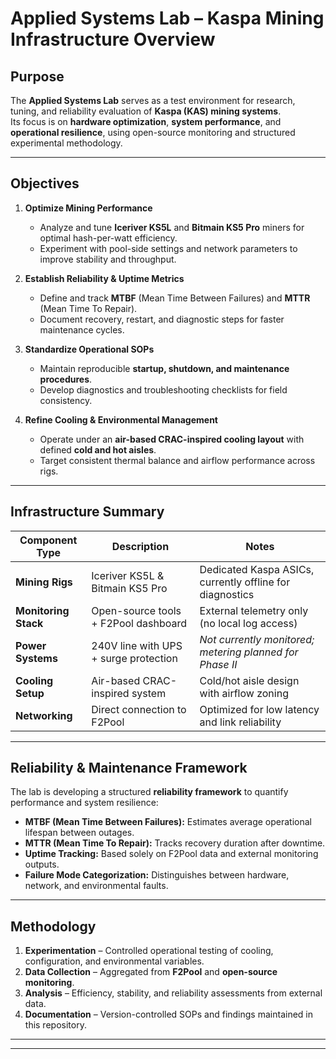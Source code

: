# Applied Systems Lab – Kaspa Mining Infrastructure Overview

## Purpose

The **Applied Systems Lab** serves as a test environment for research, tuning, and reliability evaluation of **Kaspa (KAS) mining systems**.  
Its focus is on **hardware optimization**, **system performance**, and **operational resilience**, using open-source monitoring and structured experimental methodology.

---

## Objectives

1. **Optimize Mining Performance**
   - Analyze and tune **Iceriver KS5L** and **Bitmain KS5 Pro** miners for optimal hash-per-watt efficiency.  
   - Experiment with pool-side settings and network parameters to improve stability and throughput.

2. **Establish Reliability & Uptime Metrics**
   - Define and track **MTBF** (Mean Time Between Failures) and **MTTR** (Mean Time To Repair).  
   - Document recovery, restart, and diagnostic steps for faster maintenance cycles.

3. **Standardize Operational SOPs**
   - Maintain reproducible **startup, shutdown, and maintenance procedures**.  
   - Develop diagnostics and troubleshooting checklists for field consistency.

4. **Refine Cooling & Environmental Management**
   - Operate under an **air-based CRAC-inspired cooling layout** with defined **cold and hot aisles**.  
   - Target consistent thermal balance and airflow performance across rigs.

---

## Infrastructure Summary

| Component Type | Description | Notes |
|----------------|--------------|-------|
| **Mining Rigs** | Iceriver KS5L & Bitmain KS5 Pro | Dedicated Kaspa ASICs, currently offline for diagnostics |
| **Monitoring Stack** | Open-source tools + F2Pool dashboard | External telemetry only (no local log access) |
| **Power Systems** | 240V line with UPS + surge protection | *Not currently monitored; metering planned for Phase II* |
| **Cooling Setup** | Air-based CRAC-inspired system | Cold/hot aisle design with airflow zoning |
| **Networking** | Direct connection to F2Pool | Optimized for low latency and link reliability |

---

## Reliability & Maintenance Framework

The lab is developing a structured **reliability framework** to quantify performance and system resilience:

- **MTBF (Mean Time Between Failures):** Estimates average operational lifespan between outages.  
- **MTTR (Mean Time To Repair):** Tracks recovery duration after downtime.  
- **Uptime Tracking:** Based solely on F2Pool data and external monitoring outputs.  
- **Failure Mode Categorization:** Distinguishes between hardware, network, and environmental faults.
  
---

## Methodology

1. **Experimentation** – Controlled operational testing of cooling, configuration, and environmental variables.  
2. **Data Collection** – Aggregated from **F2Pool** and **open-source monitoring**.  
3. **Analysis** – Efficiency, stability, and reliability assessments from external data.  
4. **Documentation** – Version-controlled SOPs and findings maintained in this repository.

---



---

